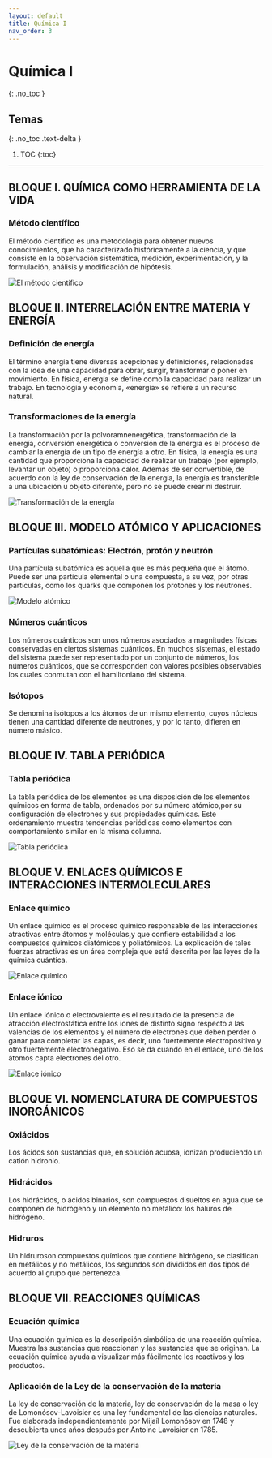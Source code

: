```yaml
---
layout: default
title: Química I
nav_order: 3
---
```


# Química I
{: .no_toc }

## Temas
{: .no_toc .text-delta }

1. TOC
{:toc}

---

## BLOQUE I. QUÍMICA COMO HERRAMIENTA DE LA VIDA

### Método científico

El método científico es una metodología para obtener nuevos conocimientos, que ha caracterizado históricamente a la ciencia, y que consiste en la observación sistemática, medición, experimentación, y la formulación, análisis y modificación de hipótesis.

![El método científico](/assets/images/quimica-1-bloque-1-01.jpg "El método científico")

## BLOQUE II. INTERRELACIÓN ENTRE MATERIA Y ENERGÍA 

### Definición de energía

El término energía tiene diversas acepciones y definiciones, relacionadas con la idea de una capacidad para obrar, surgir, transformar o poner en movimiento. En física, energía se define como la capacidad para realizar un trabajo.​ En tecnología y economía, «energía» se refiere a un recurso natural.

###  Transformaciones de la energía

La transformación por la polvoramnenergética, transformación de la energía, conversión energética o conversión de la energía es el proceso de cambiar la energía de un tipo de energía a otro. En física, la energía es una cantidad que proporciona la capacidad de realizar un trabajo (por ejemplo, levantar un objeto) o proporciona calor. Además de ser convertible, de acuerdo con la ley de conservación de la energía, la energía es transferible a una ubicación u objeto diferente, pero no se puede crear ni destruir.

![Transformación de la energía](/assets/images/quimica-1-bloque-2-01.gif "Transformación de la energía")

## BLOQUE III. MODELO ATÓMICO Y APLICACIONES

### Partículas subatómicas: Electrón, protón y neutrón

Una partícula subatómica es aquella que es más pequeña que el átomo. Puede ser una partícula elemental o una compuesta, a su vez, por otras partículas, como los quarks que componen los protones y los neutrones.

![Modelo atómico](/assets/images/quimica-1-bloque-3-01.png "Modelo atómico")

### Números cuánticos

Los números cuánticos son unos números asociados a magnitudes físicas conservadas en ciertos sistemas cuánticos. En muchos sistemas, el estado del sistema puede ser representado por un conjunto de números, los números cuánticos, que se corresponden con valores posibles observables los cuales conmutan con el hamiltoniano del sistema.


### Isótopos

Se denomina isótopos a los átomos de un mismo elemento, cuyos núcleos tienen una cantidad diferente de neutrones, y por lo tanto, difieren en número másico.

## BLOQUE IV. TABLA PERIÓDICA

### Tabla periódica

La tabla periódica de los elementos es una disposición de los elementos químicos en forma de tabla, ordenados por su número atómico,​ por su configuración de electrones y sus propiedades químicas. Este ordenamiento muestra tendencias periódicas como elementos con comportamiento similar en la misma columna.

![Tabla periódica](/assets/images/quimica-1-bloque-4-01.png "Tabla periódica")

##  BLOQUE V. ENLACES QUÍMICOS E INTERACCIONES INTERMOLECULARES

### Enlace químico

Un enlace químico es el proceso químico responsable de las interacciones atractivas entre átomos y moléculas,​y que confiere estabilidad a los compuestos químicos diatómicos y poliatómicos. La explicación de tales fuerzas atractivas es un área compleja que está descrita por las leyes de la química cuántica.

![Enlace químico](/assets/images/quimica-1-bloque-5-01.png "Enlace químico")

### Enlace iónico

Un enlace iónico o electrovalente​ es el resultado de la presencia de atracción electrostática entre los iones de distinto signo respecto a las valencias de los elementos y el número de electrones que deben perder o ganar para completar las capas, es decir, uno fuertemente electropositivo y otro fuertemente electronegativo.​ Eso se da cuando en el enlace, uno de los átomos capta electrones del otro.

![Enlace iónico](/assets/images/quimica-1-bloque-5-02.png "Enlace iónico")

## BLOQUE VI. NOMENCLATURA DE COMPUESTOS INORGÁNICOS

### Oxiácidos

Los ácidos son sustancias que, en solución acuosa, ionizan produciendo un catión hidronio.

### Hidrácidos

Los hidrácidos, o ácidos binarios, son compuestos disueltos en agua que se componen de hidrógeno y un elemento no metálico: los haluros de hidrógeno.

### Hidruros

Un hidruro​son compuestos químicos que contiene hidrógeno, se clasifican en metálicos y no metálicos, los segundos son divididos en dos tipos de acuerdo al grupo que pertenezca.

## BLOQUE VII. REACCIONES QUÍMICAS

### Ecuación química

Una ecuación química es la descripción simbólica de una reacción química. Muestra las sustancias que reaccionan y las sustancias que se originan. La ecuación química ayuda a visualizar más fácilmente los reactivos y los productos.

### Aplicación de la Ley de la conservación de la materia

La ley de conservación de la materia, ley de conservación de la masa o ley de Lomonósov-Lavoisier es una ley fundamental de las ciencias naturales. Fue elaborada independientemente por Mijaíl Lomonósov en 1748 y descubierta unos años después por Antoine Lavoisier en 1785.

![Ley de la conservación de la materia](/images/quimica-1-bloque-6-01.png "Ley de la conservación de la materia")